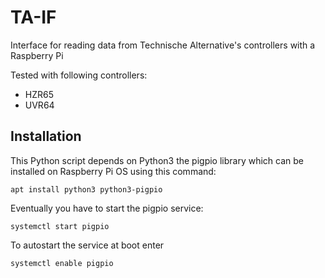 # TA-IF
Interface for reading data from Technische Alternative's controllers with a Raspberry Pi

Tested with following controllers:
* HZR65
* UVR64

## Installation
This Python script depends on Python3 the pigpio library which can be installed on Raspberry Pi OS using this command:  

    apt install python3 python3-pigpio
    
Eventually you have to start the pigpio service:
    
    systemctl start pigpio
    
    
To autostart the service at boot enter

    systemctl enable pigpio
